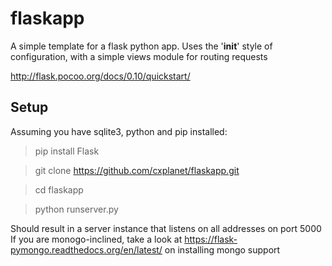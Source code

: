 # flaskapp
A simple template for a flask python app. Uses the '__init__' style of configuration, with a simple views module for routing requests

http://flask.pocoo.org/docs/0.10/quickstart/

## Setup 
Assuming you have sqlite3, python and pip installed:
> pip install Flask

> git clone https://github.com/cxplanet/flaskapp.git

> cd flaskapp 

> python runserver.py


Should result in a server instance that listens on all addresses on port 5000
If you are monogo-inclined, take a look at https://flask-pymongo.readthedocs.org/en/latest/ on installing mongo support
